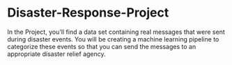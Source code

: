 # Disaster-Response-Project
In the Project, you'll find a data set containing real messages that were sent during disaster events. You will be creating a machine learning pipeline to categorize these events so that you can send the messages to an appropriate disaster relief agency.
